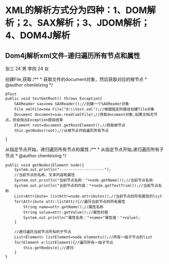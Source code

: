 # XML的解析方式分为四种：1、DOM解析；2、SAX解析；3、JDOM解析；4、DOM4J解析
## Dom4j解析xml文件-递归遍历所有节点和属性

<?xml version="1.0" encoding="UTF-8"?>
<root>
	<user editor="chenleixing" date="2015-02-15">
		<name>张三</name>
		<year>24</year>
		<sex>男</sex>
	</user>
	<user editor="zhangxiaochao" date="2015-02-15">
		<name>李四</name>
		<year>24</year>
		<sex>女</sex>
	</user>
</root>

创建File,获取
        /**
	 * 获取文件的document对象，然后获取对应的根节点
	 * @author chenleixing
	 */
	 
	@Test
	public void testGetRoot() throws Exception{
		SAXReader sax=new SAXReader();//创建一个SAXReader对象
		File xmlFile=new File("d:\\test.xml");//根据指定的路径创建file对象
		Document document=sax.read(xmlFile);//获取document对象,如果文档无节点，则会抛出Exception提前结束
		Element root=document.getRootElement();//获取根节点
		this.getNodes(root);//从根节点开始遍历所有节点
 
	}
	
从指定节点开始，递归遍历所有节点和属性
        /**
	 * 从指定节点开始,递归遍历所有子节点
	 * @author chenleixing
	 */
	 
	public void getNodes(Element node){
		System.out.println("--------------------");
		//当前节点的名称、文本内容和属性
		System.out.println("当前节点名称："+node.getName());//当前节点名称
		System.out.println("当前节点的内容："+node.getTextTrim());//当前节点名称
		List<Attribute> listAttr=node.attributes();//当前节点的所有属性的list
		for(Attribute attr:listAttr){//遍历当前节点的所有属性
			String name=attr.getName();//属性名称
			String value=attr.getValue();//属性的值
			System.out.println("属性名称："+name+"属性值："+value);
		}
		
		//递归遍历当前节点所有的子节点
		List<Element> listElement=node.elements();//所有一级子节点的list
		for(Element e:listElement){//遍历所有一级子节点
			this.getNodes(e);//递归
		}
	}
